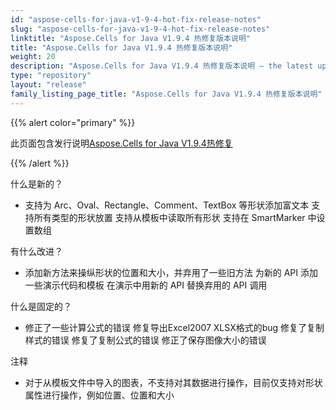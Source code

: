 ```yaml
---
id: "aspose-cells-for-java-v1-9-4-hot-fix-release-notes"
slug: "aspose-cells-for-java-v1-9-4-hot-fix-release-notes"
linktitle: "Aspose.Cells for Java V1.9.4 热修复版本说明"
title: "Aspose.Cells for Java V1.9.4 热修复版本说明"
weight: 20
description: "Aspose.Cells for Java V1.9.4 热修复版本说明 – the latest updates and fixes."
type: "repository"
layout: "release"
family_listing_page_title: "Aspose.Cells for Java V1.9.4 热修复版本说明"
---
```

{{% alert color="primary" %}} 

此页面包含发行说明[Aspose.Cells for Java V1.9.4热修复](https://releases.aspose.com/cells/java/new-releases/aspose.cells-for-java-v1.9.4-hot-fix/)

{{% /alert %}} 

什么是新的？

- 支持为 Arc、Oval、Rectangle、Comment、TextBox 等形状添加富文本
支持所有类型的形状放置
支持从模板中读取所有形状
支持在 SmartMarker 中设置数组

有什么改进？

- 添加新方法来操纵形状的位置和大小，并弃用了一些旧方法
为新的 API 添加一些演示代码和模板
在演示中用新的 API 替换弃用的 API 调用

什么是固定的？

- 修正了一些计算公式的错误
修复导出Excel2007 XLSX格式的bug
修复了复制样式的错误
修复了复制公式的错误
修正了保存图像大小的错误

注释

- 对于从模板文件中导入的图表，不支持对其数据进行操作，目前仅支持对形状属性进行操作，例如位置、位置和大小
